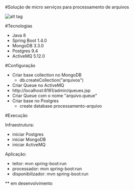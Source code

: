 #Solução de micro serviços para processamento de arquivos

![alt tag](https://github.com/emmanuelneri/solucao-processamento-arquivo/blob/master/microservices-processamento-arquivo.png)

#Tecnologias
- Java 8
- Spring Boot 1.4.0
- MongoDB 3.3.0
- Postgres 9.4
- ActiveMQ 5.12.0

#Configuração
- Criar base collection no MongoDB
  - db.createCollection("arquivos")
- Criar Queue no ActiveMQ
 - http://localhost:8161/admin/queues.jsp
 - Criar Queue com o nome "arquivo.queue"
- Criar base no Postgres
  - create database processamento-arquivo

#Execução

Infraestrutura:
 - iniciar Postgres
 - iniciar MongoDB
 - iniciar ActiveMQ

Aplicação: 
 - leitor: mvn spring-boot:run
 - processador: mvn spring-boot:run
 - disponibilizador: mvn spring-boot:run



** em desenvolvimento
